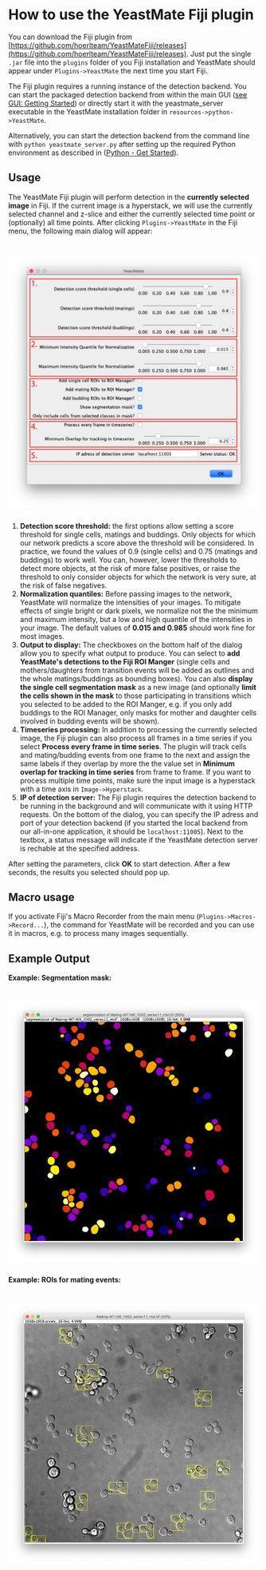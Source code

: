# How to use the YeastMate Fiji plugin

You can download the Fiji plugin from [https://github.com/hoerlteam/YeastMateFiji/releases](https://github.com/hoerlteam/YeastMateFiji/releases). Just put the single ```.jar``` file into the ```plugins``` folder of you Fiji installation and YeastMate should appear under ```Plugins->YeastMate``` the next time you start Fiji.

The Fiji plugin requires a running instance of the detection backend. You can start the packaged detection backend from within the main GUI ([see GUI: Getting Started](./gui.md)) or directly start it with the yeastmate_server executable in the YeastMate installation folder in ```resources->python->YeastMate```. 

Alternatively, you can start the detection backend from the command line with ```python yeastmate_server.py``` after setting up the required Python environment as described in ([Python - Get Started](./python.md)).

## Usage

The YeastMate Fiji plugin will perform detection in the **currently selected image** in Fiji. If the current image is a hyperstack, we will use the currently selected channel and z-slice and either the currently selected time point or (optionally) all time points. After clicking ```Plugins->YeastMate``` in the Fiji menu, the following main dialog will appear:

# ![Screenshot](imgs/fiji_main_dialog_annotated.png)

 1. **Detection score threshold:** the first options allow setting a score threshold for single cells, matings and buddings. Only objects for which our network predicts a score above the threshold will be considered. In practice, we found the values of 0.9 (single cells) and 0.75 (matings and buddings) to work well. You can, however, lower the thresholds to detect more objects, at the risk of more false positives, or raise the threshold to only consider objects for which the network is very sure, at the risk of false negatives.
 2. **Normalization quantiles:** Before passing images to the network, YeastMate will normalize the intensities of your images. To mitigate effects of single bright or dark pixels, we normalize not the the minimum and maximum intensity, but a low and high quantile of the intensities in your image. The default values of **0.015 and 0.985** should work fine for most images.
 3. **Output to display:** The checkboxes on the bottom half of the dialog allow you to specify what output to produce. You can select to **add YeastMate's detections to the Fiji ROI Manger** (single cells and mothers/daughters from transition events will be added as outlines and the whole matings/buddings as bounding boxes). You can also **display the single cell segmentation mask** as a new image (and optionally **limit the cells shown in the mask** to those participating in transitions which you selected to be added to the ROI Manger, e.g. if you only add buddings to the ROI Manager, only masks for mother and daughter cells involved in budding events will be shown).
 4. **Timeseries processing:** In addition to processing the currently selected image, the Fiji plugin can also process all frames in a time series if you select **Process every frame in time series**. The plugin will track cells and mating/budding events from one frame to the next and assign the same labels if they overlap by more the the value set in **Minimum overlap for tracking in time series** from frame to frame. If you want to process multiple time points, make sure the input image is a hyperstack with a time axis in ```Image->Hyperstack```.
 5. **IP of detection server:** The Fiji plugin requires the detection backend to be running in the background and will communicate with it using HTTP requests. On the bottom of the dialog, you can specify the IP adress and port of your detection backend (if you started the local backend from our all-in-one application, it should be ```localhost:11005```). Next to the textbox, a status message will indicate if the YeastMate detection server is rechable at the specified address.

 After setting the parameters, click **OK** to start detection.
 After a few seconds, the results you selected should pop up.

## Macro usage

If you activate Fiji's Macro Recorder from the main menu (```Plugins->Macros->Record...```), the command for YeastMate will be recorded and you can use it in macros, e.g. to process many images sequentially.

## Example Output

**Example: Segmentation mask:**
# ![Screenshot](imgs/fiji_segmentation_mask.png)

**Example: ROIs for mating events:** 
# ![Screenshot](imgs/fiji_segmentation_overlay.png)